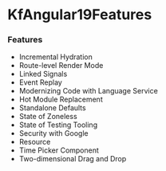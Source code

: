 # KfAngular19Features


### Features

- Incremental Hydration
- Route-level Render Mode
- Linked Signals
- Event Replay
- Modernizing Code with Language Service
- Hot Module Replacement
- Standalone Defaults
- State of Zoneless
- State of Testing Tooling
- Security with Google
- Resource
- Time Picker Component
- Two-dimensional Drag and Drop

